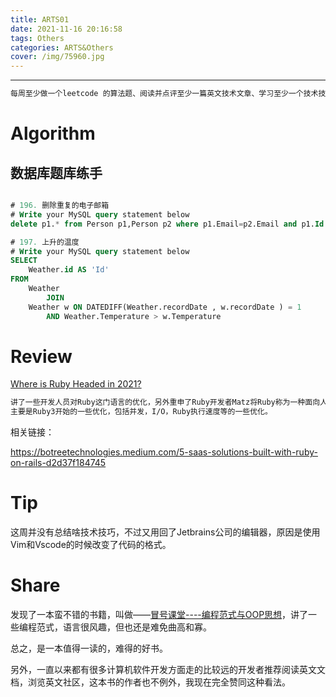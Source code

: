 ```yaml
---
title: ARTS01
date: 2021-11-16 20:16:58
tags: Others
categories: ARTS&Others
cover: /img/75960.jpg
---
```


---

```tex
每周至少做一个leetcode 的算法题、阅读并点评至少一篇英文技术文章、学习至少一个技术技巧、分享一篇有观点和思考的技术文章。（也就是 Algorithm、Review、Tip、Share 简称 ARTS）
```

# Algorithm

## 数据库题库练手

```

```

```sql
# 196. 删除重复的电子邮箱
# Write your MySQL query statement below
delete p1.* from Person p1,Person p2 where p1.Email=p2.Email and p1.Id > p2.Id;
```

```sql
# 197. 上升的温度
# Write your MySQL query statement below
SELECT
    Weather.id AS 'Id'
FROM
    Weather
        JOIN
    Weather w ON DATEDIFF(Weather.recordDate , w.recordDate ) = 1
        AND Weather.Temperature > w.Temperature
```

# Review

[Where is Ruby Headed in 2021?](https://bignerdranch.com/blog/where-is-ruby-headed-in-2021/)

```tex
讲了一些开发人员对Ruby这门语言的优化，另外重申了Ruby开发者Matz将Ruby称为一种面向人类的语言。
主要是Ruby3开始的一些优化，包括并发，I/O，Ruby执行速度等的一些优化。
```

相关链接：

https://botreetechnologies.medium.com/5-saas-solutions-built-with-ruby-on-rails-d2d37f184745

# Tip

这周并没有总结啥技术技巧，不过又用回了Jetbrains公司的编辑器，原因是使用Vim和Vscode的时候改变了代码的格式。

# Share

发现了一本蛮不错的书籍，叫做——[冒号课堂----编程范式与OOP思想](https://book.douban.com/subject/4031906/)，讲了一些编程范式，语言很风趣，但也还是难免曲高和寡。

总之，是一本值得一读的，难得的好书。

另外，一直以来都有很多计算机软件开发方面走的比较远的开发者推荐阅读英文文档，浏览英文社区，这本书的作者也不例外，我现在完全赞同这种看法。

